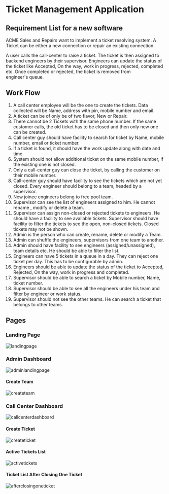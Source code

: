 # Ticket Management Application

## Requirement List for a new software

ACME Sales and Repairs want to implement a ticket resolving system. A Ticket can be either a new connection or repair an existing connection.

A user calls the call-center to raise a ticket. The ticket is then assigned to backend engineers by their supervisor. Engineers can update the status of the ticket like Accepted, On the way, work in progress, rejected, completed etc. Once completed or rejected, the ticket is removed from engineer's queue.

## Work Flow

1) A call center employee will be the one to create the tickets. Data collected will be Name, address with pin, mobile number and email.
2) A ticket can be of only be of two flavor, New or Repair.
3) There cannot be 2 Tickets with the same phone number. If the same customer calls, the old ticket has to be closed and then only new one can be created.
4) Call center guy should have facility to search for ticket by Name, mobile number, email or ticket number.
5) If a ticket is found, it should have the work update along with date and time.
6) System should not allow additional ticket on the same mobile number, if the existing one is not closed.
7) Only a call-center guy can close the ticket, by calling the customer on their mobile number.
8) Call-center guy should have facility to see the tickets which are not yet closed.
Every engineer should belong to a team, headed by a supervisor.
9) New joinee engineers belong to free pool team.
10) Supervisor can see the list of engineers assigned to him. He cannot rename , modify or delete a team.
11) Supervisor can assign non-closed or rejected tickets to engineers. He should have a facility to see available tickets.
Supervisor should have facility to filter the tickets to see the open, non-closed tickets. Closed tickets may not be shown.
12) Admin is the person who can create, rename, delete or modify a Team.
13) Admin can shuffle the engineers, supervisors from one team to another.
14) Admin should have facility to see engineers (assigned/unassigned), team details etc. He should be able to filter the list.
15) Engineers can have 5 tickets in a queue in a day. They can reject one ticket per day. This has to be configurable by admin.
16) Engineers should be able to update the status of the ticket to Accepted, Rejected, On the way, work in progress and completed.
17) Supervisor should be able to search a ticket by Mobile number, Name, ticket number.
18) Supervisor should be able to see all the engineers under his team and filter by engineer or work status.
19) Supervisor should not see the other teams. He can search a ticket that belongs to other teams.

## Pages
### Landing Page
![landingpage](https://github.com/kumar-deep-dhar/mean-ticket-management-application/assets/68948695/3f4f78c0-2c0c-4ff9-b6e1-610a19a0d725)

### Admin Dashboard
![adminlandingpage](https://github.com/kumar-deep-dhar/mean-ticket-management-application/assets/68948695/e42f1770-c6a4-4c60-81b1-e0f155a55b03)

#### Create Team
![createteam](https://github.com/kumar-deep-dhar/mean-ticket-management-application/assets/68948695/6d17706f-ce82-4694-b7ba-e5e587712f9c)

### Call Center Dashboard
![callcenterdashboard](https://github.com/kumar-deep-dhar/mean-ticket-management-application/assets/68948695/a8c838f9-6eac-4b0e-a722-393c423cb27a)

#### Create Ticket
![createticket](https://github.com/kumar-deep-dhar/mean-ticket-management-application/assets/68948695/0fde57c9-6910-4e1e-87b4-0036e7cc2b94)

#### Active Tickets List
![activetickets](https://github.com/kumar-deep-dhar/mean-ticket-management-application/assets/68948695/69fbcfbe-5d61-40d8-badc-f9b70c722485)

#### Ticket List After Closing One Ticket
![afterclosingoneticket](https://github.com/kumar-deep-dhar/mean-ticket-management-application/assets/68948695/663aee2e-9d46-40ff-9937-13b176605161)
